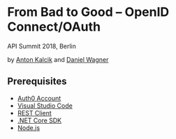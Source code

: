 # From Bad to Good – OpenID Connect/OAuth

API Summit 2018, Berlin

by [Anton Kalcik](https://github.com/akalcik) and [Daniel Wagner](https://github.com/kwaxi)

## Prerequisites

- [Auth0 Account](https://auth0.com/)
- [Visual Studio Code](https://code.visualstudio.com)
- [REST Client](https://marketplace.visualstudio.com/items?itemName=humao.rest-client)
- [.NET Core SDK](https://dotnet.microsoft.com/download)
- [Node.js](https://nodejs.org/)
